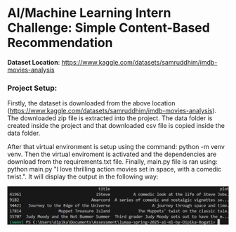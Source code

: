 # AI/Machine Learning Intern Challenge: Simple Content-Based Recommendation

**Dataset Location**:
https://www.kaggle.com/datasets/samruddhim/imdb-movies-analysis


### Project Setup:

Firstly, the dataset is downloaded from the above location (https://www.kaggle.com/datasets/samruddhim/imdb-movies-analysis). The downloaded zip file is extracted into the project. The data folder is created inside the project and that downloaded csv file is copied inside the data folder. 

After that virtual environment is setup using the command: python -m venv venv. Then the virtual enviroment is activated and the dependencies are download from the requirements.txt file. Finally, main.py file is ran using: python main.py "I love thrilling action movies set in space, with a comedic twist.". It will display the output in the following way:

![Output File](./output/image.png)